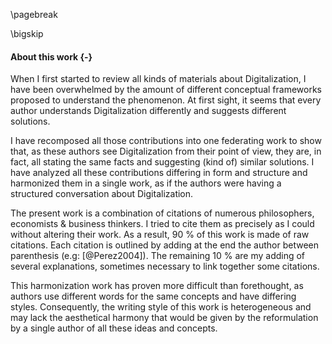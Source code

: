 \pagebreak

\bigskip

#### About this work {-}

When I first started to review all kinds of materials about Digitalization, I have been overwhelmed by the amount of different conceptual frameworks proposed to understand the phenomenon. At first sight, it seems that every author understands Digitalization differently and suggests different solutions.

I have recomposed all those contributions into one federating work to show that, as these authors see Digitalization from their point of view, they are, in fact, all stating the same facts and suggesting (kind of) similar solutions. I have analyzed all these contributions differing in form and structure and harmonized them in a single work, as if the authors were having a structured conversation about Digitalization.

The present work is a combination of citations of numerous philosophers, economists & business thinkers. I tried to cite them as precisely as I could without altering their work. As a result, 90 \% of this work is made of raw citations. Each citation is outlined by adding at the end the author between parenthesis (e.g: [@Perez2004]). The remaining 10 % are my adding of several explanations, sometimes necessary to link together some citations.

This harmonization work has proven more difficult than forethought, as authors use different words for the same concepts and have differing styles. Consequently, the writing style of this work is heterogeneous and may lack the aesthetical harmony that would be given by the reformulation by a single author of all these ideas and concepts.
